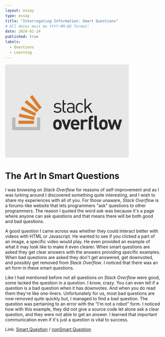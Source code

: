 ```yaml
---
layout: essay
type: essay
title: "Interrogating Information: Smart Questions"
# All dates must be YYYY-MM-DD format!
date: 2024-01-24
published: true
labels:
  - Questions
  - Learning
---
```


<img width = "400px" class="rounded float-start pe-4" src="../img/stackoverflow.png">

<h1> The Art In Smart Questions</h1>

  <p>I was browsing on <i>Stack Overflow</i> for reasons of self-improvement and as I was lurking around I discovered something quite interesting, and I wish to share my experiences with all of you. For those unaware, <i>Stack Overflow</i> is a forums-like website that lets programmers "ask" questions to other programmers. The reason I quoted the word ask was because it's a page where anyone can ask questions and that means there will be both good and bad questions.</p>
  
  <p>A good question I came across was whether they could interact better with videos with HTML or Javascript. He wanted to see if you clicked a part of an image, a specific video would play. He even provided an example of what it may look like to make it even clearer.  When smart questions are asked they get clear answers with the answers providing specific examples. When bad questions are asked they don't get answered, get downvoted, and possibly get removed from <i>Stack Overflow</i>. I noticed that there was an art form in these smart questions.</p>

 <p>Like I had mentioned before not all questions on <i>Stack Overflow</i> were good, some lacked the question in a question. I know, crazy. You can even tell if a question is a bad question when it has downvotes. And when you do read them they're like one-liners. Unfortunately for us, most bad questions are now removed quite quickly but, I managed to find a bad question. The question was pertaining to an error with the "I'm not a robot" form. I noticed how with this example, they did not give a source code let alone ask a clear question, and they were not able to get an answer. I learned that important communication even if it's just a question is vital to success.</p>

 Link: <a href="https://stackoverflow.com/questions/16626673/playing-a-video-when-clicking-on-an-element-of-an-image">Smart Question</a> /
 <a href="https://stackoverflow.com/questions/77883991/error-when-submit-recaptcha-on-orbeon-form">nonSmart Question</a>
 


